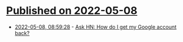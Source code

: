 # [Published on 2022-05-08](index.md)

* [2022-05-08, 08:59:28](https://news.ycombinator.com/item?id=31302391) - [Ask HN: How do I get my Google account back?](https://news.ycombinator.com/item?id=31302391)
